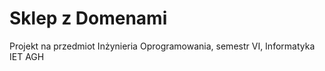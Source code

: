 Sklep z Domenami
==============
Projekt na przedmiot Inżynieria Oprogramowania, semestr VI, Informatyka IET AGH